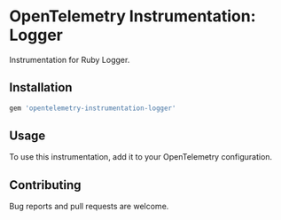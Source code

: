 # OpenTelemetry Instrumentation: Logger

Instrumentation for Ruby Logger.

## Installation

```ruby
gem 'opentelemetry-instrumentation-logger'
```

## Usage

To use this instrumentation, add it to your OpenTelemetry configuration.

## Contributing

Bug reports and pull requests are welcome.
